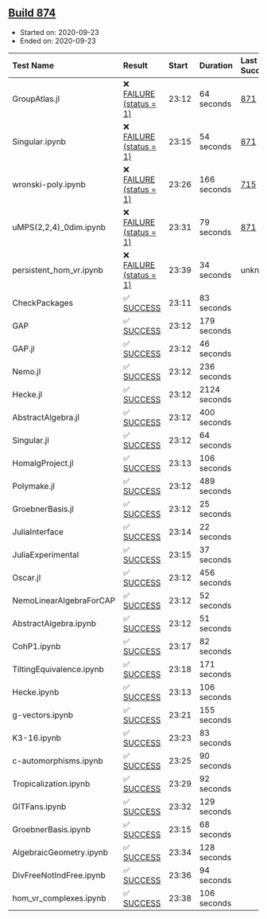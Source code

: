 ## [Build 874](https://oscarci.mathematik.uni-kl.de/job/oscar-stable/874/)

* Started on: 2020-09-23
* Ended on: 2020-09-23

| Test Name    | Result | Start | Duration | Last Success | First Failure |
|:-------------|:-------|:------|:---------|:-------------|:--------------|
| GroupAtlas.jl | ❌ [FAILURE (status = 1)](https://oscarci.mathematik.uni-kl.de/job/oscar-stable/874/artifact/logs/build-874/GroupAtlas.jl.log) | 23:12 | 64 seconds | [871](https://oscarci.mathematik.uni-kl.de/job/oscar-stable/871/) | [872](https://oscarci.mathematik.uni-kl.de/job/oscar-stable/872/) |
| Singular.ipynb | ❌ [FAILURE (status = 1)](https://oscarci.mathematik.uni-kl.de/job/oscar-stable/874/artifact/logs/build-874/Singular.ipynb.log) | 23:15 | 54 seconds | [871](https://oscarci.mathematik.uni-kl.de/job/oscar-stable/871/) | [872](https://oscarci.mathematik.uni-kl.de/job/oscar-stable/872/) |
| wronski-poly.ipynb | ❌ [FAILURE (status = 1)](https://oscarci.mathematik.uni-kl.de/job/oscar-stable/874/artifact/logs/build-874/wronski-poly.ipynb.log) | 23:26 | 166 seconds | [715](https://oscarci.mathematik.uni-kl.de/job/oscar-stable/715/) | [716](https://oscarci.mathematik.uni-kl.de/job/oscar-stable/716/) |
| uMPS(2,2,4)_0dim.ipynb | ❌ [FAILURE (status = 1)](https://oscarci.mathematik.uni-kl.de/job/oscar-stable/874/artifact/logs/build-874/uMPS-2-2-4-_0dim.ipynb.log) | 23:31 | 79 seconds | [871](https://oscarci.mathematik.uni-kl.de/job/oscar-stable/871/) | [872](https://oscarci.mathematik.uni-kl.de/job/oscar-stable/872/) |
| persistent_hom_vr.ipynb | ❌ [FAILURE (status = 1)](https://oscarci.mathematik.uni-kl.de/job/oscar-stable/874/artifact/logs/build-874/persistent_hom_vr.ipynb.log) | 23:39 | 34 seconds | unknown | unknown |
| CheckPackages | ✅ [SUCCESS](https://oscarci.mathematik.uni-kl.de/job/oscar-stable/874/artifact/logs/build-874/CheckPackages.log) | 23:11 | 83 seconds |  |  |
| GAP | ✅ [SUCCESS](https://oscarci.mathematik.uni-kl.de/job/oscar-stable/874/artifact/logs/build-874/GAP.log) | 23:12 | 179 seconds |  |  |
| GAP.jl | ✅ [SUCCESS](https://oscarci.mathematik.uni-kl.de/job/oscar-stable/874/artifact/logs/build-874/GAP.jl.log) | 23:12 | 46 seconds |  |  |
| Nemo.jl | ✅ [SUCCESS](https://oscarci.mathematik.uni-kl.de/job/oscar-stable/874/artifact/logs/build-874/Nemo.jl.log) | 23:12 | 236 seconds |  |  |
| Hecke.jl | ✅ [SUCCESS](https://oscarci.mathematik.uni-kl.de/job/oscar-stable/874/artifact/logs/build-874/Hecke.jl.log) | 23:12 | 2124 seconds |  |  |
| AbstractAlgebra.jl | ✅ [SUCCESS](https://oscarci.mathematik.uni-kl.de/job/oscar-stable/874/artifact/logs/build-874/AbstractAlgebra.jl.log) | 23:12 | 400 seconds |  |  |
| Singular.jl | ✅ [SUCCESS](https://oscarci.mathematik.uni-kl.de/job/oscar-stable/874/artifact/logs/build-874/Singular.jl.log) | 23:12 | 64 seconds |  |  |
| HomalgProject.jl | ✅ [SUCCESS](https://oscarci.mathematik.uni-kl.de/job/oscar-stable/874/artifact/logs/build-874/HomalgProject.jl.log) | 23:13 | 106 seconds |  |  |
| Polymake.jl | ✅ [SUCCESS](https://oscarci.mathematik.uni-kl.de/job/oscar-stable/874/artifact/logs/build-874/Polymake.jl.log) | 23:12 | 489 seconds |  |  |
| GroebnerBasis.jl | ✅ [SUCCESS](https://oscarci.mathematik.uni-kl.de/job/oscar-stable/874/artifact/logs/build-874/GroebnerBasis.jl.log) | 23:12 | 25 seconds |  |  |
| JuliaInterface | ✅ [SUCCESS](https://oscarci.mathematik.uni-kl.de/job/oscar-stable/874/artifact/logs/build-874/JuliaInterface.log) | 23:14 | 22 seconds |  |  |
| JuliaExperimental | ✅ [SUCCESS](https://oscarci.mathematik.uni-kl.de/job/oscar-stable/874/artifact/logs/build-874/JuliaExperimental.log) | 23:15 | 37 seconds |  |  |
| Oscar.jl | ✅ [SUCCESS](https://oscarci.mathematik.uni-kl.de/job/oscar-stable/874/artifact/logs/build-874/Oscar.jl.log) | 23:12 | 456 seconds |  |  |
| NemoLinearAlgebraForCAP | ✅ [SUCCESS](https://oscarci.mathematik.uni-kl.de/job/oscar-stable/874/artifact/logs/build-874/NemoLinearAlgebraForCAP.log) | 23:12 | 52 seconds |  |  |
| AbstractAlgebra.ipynb | ✅ [SUCCESS](https://oscarci.mathematik.uni-kl.de/job/oscar-stable/874/artifact/logs/build-874/AbstractAlgebra.ipynb.log) | 23:12 | 51 seconds |  |  |
| CohP1.ipynb | ✅ [SUCCESS](https://oscarci.mathematik.uni-kl.de/job/oscar-stable/874/artifact/logs/build-874/CohP1.ipynb.log) | 23:17 | 82 seconds |  |  |
| TiltingEquivalence.ipynb | ✅ [SUCCESS](https://oscarci.mathematik.uni-kl.de/job/oscar-stable/874/artifact/logs/build-874/TiltingEquivalence.ipynb.log) | 23:18 | 171 seconds |  |  |
| Hecke.ipynb | ✅ [SUCCESS](https://oscarci.mathematik.uni-kl.de/job/oscar-stable/874/artifact/logs/build-874/Hecke.ipynb.log) | 23:13 | 106 seconds |  |  |
| g-vectors.ipynb | ✅ [SUCCESS](https://oscarci.mathematik.uni-kl.de/job/oscar-stable/874/artifact/logs/build-874/g-vectors.ipynb.log) | 23:21 | 155 seconds |  |  |
| K3-16.ipynb | ✅ [SUCCESS](https://oscarci.mathematik.uni-kl.de/job/oscar-stable/874/artifact/logs/build-874/K3-16.ipynb.log) | 23:23 | 83 seconds |  |  |
| c-automorphisms.ipynb | ✅ [SUCCESS](https://oscarci.mathematik.uni-kl.de/job/oscar-stable/874/artifact/logs/build-874/c-automorphisms.ipynb.log) | 23:25 | 90 seconds |  |  |
| Tropicalization.ipynb | ✅ [SUCCESS](https://oscarci.mathematik.uni-kl.de/job/oscar-stable/874/artifact/logs/build-874/Tropicalization.ipynb.log) | 23:29 | 92 seconds |  |  |
| GITFans.ipynb | ✅ [SUCCESS](https://oscarci.mathematik.uni-kl.de/job/oscar-stable/874/artifact/logs/build-874/GITFans.ipynb.log) | 23:32 | 129 seconds |  |  |
| GroebnerBasis.ipynb | ✅ [SUCCESS](https://oscarci.mathematik.uni-kl.de/job/oscar-stable/874/artifact/logs/build-874/GroebnerBasis.ipynb.log) | 23:15 | 68 seconds |  |  |
| AlgebraicGeometry.ipynb | ✅ [SUCCESS](https://oscarci.mathematik.uni-kl.de/job/oscar-stable/874/artifact/logs/build-874/AlgebraicGeometry.ipynb.log) | 23:34 | 128 seconds |  |  |
| DivFreeNotIndFree.ipynb | ✅ [SUCCESS](https://oscarci.mathematik.uni-kl.de/job/oscar-stable/874/artifact/logs/build-874/DivFreeNotIndFree.ipynb.log) | 23:36 | 94 seconds |  |  |
| hom_vr_complexes.ipynb | ✅ [SUCCESS](https://oscarci.mathematik.uni-kl.de/job/oscar-stable/874/artifact/logs/build-874/hom_vr_complexes.ipynb.log) | 23:38 | 106 seconds |  |  |
